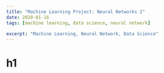 ```yaml
---
title: "Machine Learning Project: Neural Networks 2"
date: 2020-01-16
tags: [machine learning, data science, neural network]

excerpt: "Machine Learning, Neural Network, Data Science"
---
```


# h1
